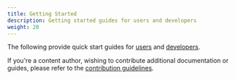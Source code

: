 ```yaml
---
title: Getting Started
description: Getting started guides for users and developers
weight: 20
---
```


The following provide quick start guides for [users][user-getting-started] and
 [developers][dev-getting-started].

If you're a content author, wishing to contribute additional documentation or guides,
 please refer to the [contribution guidelines][doc-contribution].

[user-getting-started]: users.md
[dev-getting-started]: developers.md
[doc-contribution]: ../doc-contribution/_index.md

